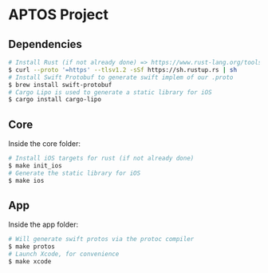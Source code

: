 # APTOS Project

## Dependencies

```bash
# Install Rust (if not already done) => https://www.rust-lang.org/tools/install
$ curl --proto '=https' --tlsv1.2 -sSf https://sh.rustup.rs | sh
# Install Swift Protobuf to generate swift implem of our .proto
$ brew install swift-protobuf
# Cargo Lipo is used to generate a static library for iOS
$ cargo install cargo-lipo
```

## Core

Inside the core folder:

```bash
# Install iOS targets for rust (if not already done)
$ make init_ios
# Generate the static library for iOS
$ make ios
```

## App

Inside the app folder:

```bash
# Will generate swift protos via the protoc compiler
$ make protos
# Launch Xcode, for convenience
$ make xcode
```

